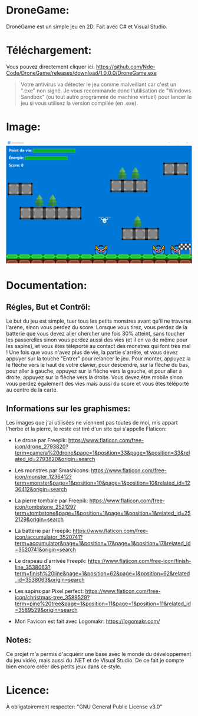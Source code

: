 # DroneGame:

DroneGame est un simple jeu en 2D. Fait avec C# et Visual Studio.

# Téléchargement:

Vous pouvez directement cliquer ici: https://github.com/Nde-Code/DroneGame/releases/download/1.0.0.0/DroneGame.exe

> Votre antivirus va détecter le jeu comme malveillant car c'est un ".exe" non signé. Je vous recommande donc l'utilisation de "Windows Sandbox" (ou tout autre programme de machine virtuel) pour lancer le jeu si vous utilisez la version compilée (en .exe).

# Image:

![DroneGame](https://github.com/Nde-Code/DroneGame/blob/main/DroneGame.png)

# Documentation:

## Régles, But et Contrôl:

Le but du jeu est simple, tuer tous les petits monstres avant qu'il ne traverse l'arène, sinon vous perdez du score. Lorsque vous tirez, vous perdez de la batterie que vous devez aller chercher une fois 30% atteint, sans toucher les passerelles sinon vous perdez aussi des vies (et il en va de même pour les sapins), et vous êtes téléporté au contact des monstres qui font très mal ! Une fois que vous n'avez plus de vie, la partie s'arrête, et vous devez appuyer sur la touche "Entrer" pour relancer le jeu. Pour monter, appuyez la le flèche vers le haut de votre clavier, pour descendre, sur la flèche du bas, pour aller à gauche, appuyez sur la flèche vers la gauche, et pour aller à droite, appuyez sur la flèche vers la droite. Vous devez être mobile sinon vous perdez également des vies mais aussi du score et vous êtes téléporté au centre de la carte. 

## Informations sur les graphismes:
 
Les images que j'ai utilisées ne viennent pas toutes de moi, mis appart l'herbe et la pierre, le reste est tiré d'un site qui s'appelle Flaticon:

- Le drone par Freepik: https://www.flaticon.com/free-icon/drone_2793820?term=camera%20drone&page=1&position=33&page=1&position=33&related_id=2793820&origin=search

 

- Les monstres par Smashicons: https://www.flaticon.com/free-icon/monster_1236412?term=monster&page=1&position=10&page=1&position=10&related_id=1236412&origin=search

 

- La pierre tombale par Freepik: https://www.flaticon.com/free-icon/tombstone_252129?term=tombstone&page=1&position=1&page=1&position=1&related_id=252129&origin=search
 

- La batterie par Freepik: https://www.flaticon.com/free-icon/accumulator_3520741?term=accumulator&page=1&position=17&page=1&position=17&related_id=3520741&origin=search

 

- Le drapeau d'arrivée Freepik: https://www.flaticon.com/free-icon/finish-line_3538063?term=finish%20line&page=1&position=62&page=1&position=62&related_id=3538063&origin=search



- Les sapins par Pixel perfect: https://www.flaticon.com/free-icon/christmas-tree_3589529?term=pine%20tree&page=1&position=11&page=1&position=11&related_id=3589529&origin=search



- Mon Favicon est fait avec Logomakr: https://logomakr.com/

## Notes:

Ce projet m'a permis d'acquérir une base avec le monde du développement du jeu vidéo, mais aussi du .NET et de Visual Studio. De ce fait je compte bien encore créer des petits jeux dans ce style.

# Licence:

À obligatoirement respecter: "GNU General Public License v3.0"

 
 
